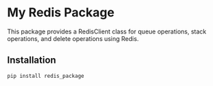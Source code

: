 # My Redis Package

This package provides a RedisClient class for queue operations, stack operations, and delete operations using Redis.

## Installation

```bash
pip install redis_package
